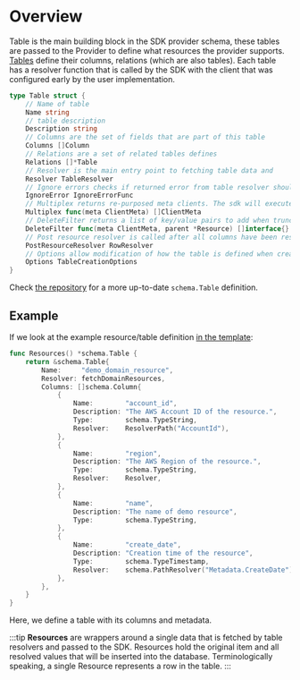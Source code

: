 # Overview

Table is the main building block in the SDK provider schema, these tables are passed to the Provider to define what resources the provider supports. [Tables](https://github.com/cloudquery/cq-provider-sdk/blob/main/provider/schema/table.go) define their columns, relations (which are also tables). Each table has a resolver function that is called by the SDK with the client that was configured early by the user implementation.

```go
type Table struct {
	// Name of table
	Name string
	// table description
	Description string
	// Columns are the set of fields that are part of this table
	Columns []Column
	// Relations are a set of related tables defines
	Relations []*Table
	// Resolver is the main entry point to fetching table data and
	Resolver TableResolver
	// Ignore errors checks if returned error from table resolver should be ignored.
	IgnoreError IgnoreErrorFunc
	// Multiplex returns re-purposed meta clients. The sdk will execute the table with each of them
	Multiplex func(meta ClientMeta) []ClientMeta
	// DeleteFilter returns a list of key/value pairs to add when truncating this table's data from the database.
	DeleteFilter func(meta ClientMeta, parent *Resource) []interface{}
	// Post resource resolver is called after all columns have been resolved, and before resource is inserted to database.
	PostResourceResolver RowResolver
	// Options allow modification of how the table is defined when created
	Options TableCreationOptions
}
```

Check [the repository](https://github.com/cloudquery/cq-provider-sdk/blob/main/provider/schema/table.go) for a more up-to-date `schema.Table` definition.

## Example

If we look at the example resource/table definition [in the template](https://github.com/cloudquery/cq-provider-template/blob/main/resources/services/demo/resource.go):

```go
func Resources() *schema.Table {
	return &schema.Table{
		Name:     "demo_domain_resource",
		Resolver: fetchDomainResources,
		Columns: []schema.Column{
			{
				Name:        "account_id",
				Description: "The AWS Account ID of the resource.",
				Type:        schema.TypeString,
				Resolver:    ResolverPath("AccountId"),
			},
			{
				Name:        "region",
				Description: "The AWS Region of the resource.",
				Type:        schema.TypeString,
				Resolver:    Resolver,
			},
			{
				Name:        "name",
				Description: "The name of demo resource",
				Type:        schema.TypeString,
			},
			{
				Name:        "create_date",
				Description: "Creation time of the resource",
				Type:        schema.TypeTimestamp,
				Resolver:    schema.PathResolver("Metadata.CreateDate"),
			},
		},
	}
}
```

Here, we define a table with its columns and metadata.

:::tip
**Resources** are wrappers around a single data that is fetched by table resolvers and passed to the SDK. Resources hold the original item and all resolved values that will be inserted into the database.
Terminologically speaking, a single Resource represents a row in the table.
:::
